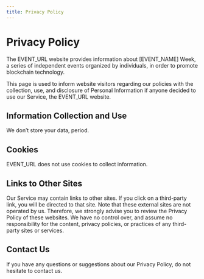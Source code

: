 ```yaml
---
title: Privacy Policy
---
```


# Privacy Policy

The EVENT_URL website provides information about [EVENT_NAME]
Week, a series of independent events organized by individuals, in order to
promote blockchain technology.

This page is used to inform website visitors regarding our policies with the
collection, use, and disclosure of Personal Information if anyone decided to
use our Service, the EVENT_URL website.

## Information Collection and Use

We don’t store your data, period.

## Cookies

EVENT_URL does not use cookies to collect information.

## Links to Other Sites

Our Service may contain links to other sites. If you click on a third-party
link, you will be directed to that site. Note that these external sites are
not operated by us. Therefore, we strongly advise you to review the Privacy
Policy of these websites. We have no control over, and assume no
responsibility for the content, privacy policies, or practices of any
third-party sites or services.

## Contact Us

If you have any questions or suggestions about our Privacy Policy, do not
hesitate to contact us.
